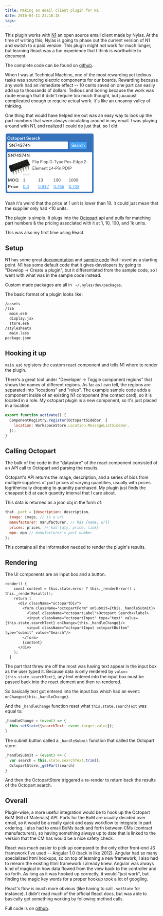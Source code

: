```yaml
---
title: Making an email client plugin for N1
date: 2016-04-11 22:10:15
tags:
---
```


This plugin works with [N1](https://nylas.com/) an open source email client made by Nylas. At the time of writing this, Nylas is going to phase out the current version of N1 and switch to a paid version. This plugin might not work for much longer, but learning React was a fun experience that I think is worthwhile to document.

The complete code can be found on [github](https://github.com/jiahuang/n1-octopart-plugin).

When I was at Technical Machine, one of the most rewarding yet tedious tasks was sourcing electric components for our boards. Rewarding because any work had an immediate effect -- 10 cents saved on one part can easily add up to thousands of dollars. Tedious and boring because the work was route enough that it didn't require too much thought, but juuuuust complicated enough to require actual work. It's like an uncanny valley of thinking.

One thing that would have helped me out was an easy way to look up the part numbers that were always circulating around in my email. I was playing around with N1, and realized I could do just that, so I did:

![octopart plugin](https://raw.githubusercontent.com/jiahuang/n1-octopart-plugin/master/octopart-sidebar.png)

Yeah it's weird that the price at 1 unit is lower than 10. It could just mean that the supplier only had <10 units.

The plugin is simple. It plugs into the [Octopart]() api and pulls for matching part numbers & the pricing associated with it at 1, 10, 100, and 1k units.

This was also my first time using React.

## Setup
N1 has some great [documentation](http://nylas.github.io/N1/docs/) and [sample code](https://github.com/nylas/N1/tree/master/internal_packages/github-contact-card) that I used as a starting point. N1 has some default code that it gives developers by going to "Develop -> Create a plugin", but it differentiated from the sample code, so I went with what was in the sample code instead.

Custom made packages are all in ` ~/.nylas/dev/packages`.

The basic format of a plugin looks like:
```
/assets
/lib
  main.es6
  display.jsx
  store.es6
/stylesheets
  main.less
package.json
```

## Hooking it up
`main.es6` registers the custom react component and tells N1 where to render the plugin.

There's a great tool under "Developer -> Toggle component regions" that shows the names of different regions. As far as I can tell, the regions are separated into "locations" and "roles". The example sample code adds a component inside of an existing N1 component (the contact card), so it is located in a role. My octopart plugin is a new component, so it's just placed in a location.

```js
export function activate() {
  ComponentRegistry.register(OctopartSidebar, {
    location: WorkspaceStore.Location.MessageListSidebar,
  });
}
```

## Calling Octopart
The bulk of the code in the "datastore" of the react component consisted of an API call to Octopart and parsing the results.

Octopart's API returns the image, description, and a series of bids from multiple suppliers of part prices at varying quantities, usually with prices logrithmically dropping to quantity purchased. My plugin just finds the cheapest bid at each quantity interval that I care about.

This data is returned as a json obj in the form of:

```js
that._part = {description: description,
  image: image, // is a url
  manufacturer: manufacturer, // has {name, url}
  prices: prices, // has {qty, price, link}
  mpn: mpn // manufacturer's part number
};
```
This contains all the information needed to render the plugin's results.

## Rendering
The UI components are an input box and a button.

```
render() {
    const content = this.state.error ? this._renderError() : this._renderResults();
    return (
      <div className="octopartDiv">
        <form className="octopartForm" onSubmit={this._handleSubmit}>
          <label className="octopartLabel">Octopart Search</label>
          <input className="octopartInput" type="text" value={this.state.searchText} onChange={this._handleChange}/>
          <input className="octopartInput octopartButton" type="submit" value="Search"/>
        </form>
        {content}
      </div>
    );
  }
```

The part that threw me off the most was having text appear in the input box as the user typed it. Because data is only rendered by `value={this.state.searchText}`, any text entered into the input box must be passed back into the react element and then re-rendered.

So basically text got entered into the input box which had an event: `onChange={this._handleChange}`.

And the `_handleChange` function reset what `this.state.searchText` was equal to:

```js
_handleChange = (event) => {
  this.setState({searchText: event.target.value});
}
```

The submit button called a `_handleSubmit` function that called the Octopart store:

```js
_handleSubmit = (event) => {
  var search = this.state.searchText.trim();
  OctopartStore._getPart(search)
}
```

And then the OctopartStore triggered a re-render to return back the results of the Octopart search.

## Overall
Plugin-wise, a more useful integration would be to hook up the Octopart BoM (Bill of Materials) API. Parts for the BoM are usually decided over email, so it would be a really quick and easy workflow to integrate in part ordering. I also had to email BoMs back and forth between CMs (contract manufacturers), so having something always up to date that is linked to the version that the CM has would be a nice safety check.

React was much easier to pick up compared to the only other front-end JS framework I've used -- Angular 1.0 (back in like 2012). Angular had so many specialized html hookups, so on top of learning a new framework, I also had to relearn the existing html framework I already knew. Angular was always kind of magical in how data flowed from the view back to the controller and so forth. As long as it was hooked up correctly, it would "just work", but finding the magic key words for a proper hookup took a lot of googling.

React's flow is much more obvious (like having to call `.setState` for instance). I didn't read much of the official React docs, but was able to basically get something working by following method calls.

Full code is on [github](https://github.com/jiahuang/n1-octopart-plugin).
